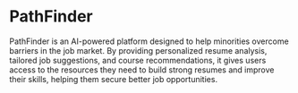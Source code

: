 # PathFinder
PathFinder is an AI-powered platform designed to help minorities overcome barriers in the job market. By providing personalized resume analysis, tailored job suggestions, and course recommendations, it gives users access to the resources they need to build strong resumes and improve their skills, helping them secure better job opportunities.
